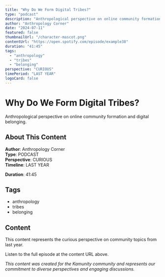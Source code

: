 ```yaml
---
title: "Why Do We Form Digital Tribes?"
type: "podcast"
description: "Anthropological perspective on online community formation and digital belonging."
author: "Anthropology Corner"
date: "2024-07-11"
featured: false
thumbnailUrl: "/character-mascot.png"
contentUrl: "https://open.spotify.com/episode/example38"
duration: "41:45"
tags:
  - "anthropology"
  - "tribes"
  - "belonging"
perspective: "CURIOUS"
timePeriod: "LAST YEAR"
logoCard: false
---
```

# Why Do We Form Digital Tribes?

Anthropological perspective on online community formation and digital belonging.

## About This Content

**Author**: Anthropology Corner  
**Type**: PODCAST  
**Perspective**: CURIOUS  
**Timeline**: LAST YEAR  

**Duration**: 41:45  

## Tags

- anthropology
- tribes
- belonging

## Content

This content represents the curious perspective on community topics from last year. 


Listen to the full episode at the content URL above.



*This content was created for the Kamunity community and represents our commitment to diverse perspectives and engaging discussions.*
